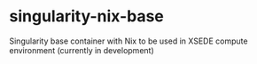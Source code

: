 # singularity-nix-base
Singularity base container with Nix to be used in XSEDE compute environment (currently in development)

